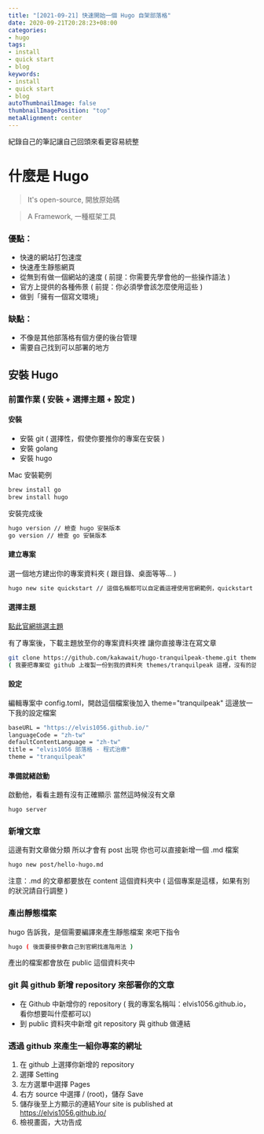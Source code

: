 ```yaml
---
title: "[2021-09-21] 快速開始一個 Hugo 自架部落格"
date: 2020-09-21T20:28:23+08:00
categories:
- hugo
tags:
- install
- quick start
- blog
keywords:
- install
- quick start
- blog
autoThumbnailImage: false
thumbnailImagePosition: "top"
metaAlignment: center
---
```

紀錄自己的筆記讓自己回頭來看更容易統整

<!--more-->

<!-- ![Tranquilpeak](/img/showcase.png) -->

# 什麼是 Hugo

> It's open-source, 開放原始碼

> A Framework, 一種框架工具

### 優點：
- 快速的網站打包速度
- 快速產生靜態網頁
- 從無到有做一個網站的速度 ( 前提：你需要先學會他的一些操作語法 )
- 官方上提供的各種佈景 ( 前提：你必須學會該怎麼使用這些 )
- 做到「擁有一個寫文環境」
### 缺點：
- 不像是其他部落格有個方便的後台管理
- 需要自己找到可以部署的地方

## 安裝 Hugo

### 前置作業 ( 安裝 + 選擇主題 + 設定 )

#### 安裝

- 安裝 git ( 選擇性，假使你要推你的專案在安裝 )
- 安裝 golang
- 安裝 hugo

Mac 安裝範例

```sh
brew install go
brew install hugo
```

安裝完成後
```sh
hugo version // 檢查 hugo 安裝版本
go version // 檢查 go 安裝版本
```

#### 建立專案

選一個地方建出你的專案資料夾 ( 跟目錄、桌面等等... )

```sh
hugo new site quickstart // 這個名稱都可以自定義這裡使用官網範例，quickstart
```

#### 選擇主題

[點此官網挑選主題](https://themes.gohugo.io/)

有了專案後，下載主題放至你的專案資料夾裡
讓你直接專注在寫文章

```sh
git clone https://github.com/kakawait/hugo-tranquilpeak-theme.git themes/tranquilpeak
( 我要把專案從 github 上複製一份到我的資料夾 themes/tranquilpeak 這裡，沒有的話幫我建立資料夾 )
```

#### 設定

編輯專案中 config.toml，開啟這個檔案後加入 theme="tranquilpeak"
這邊放一下我的設定檔案

```sh
baseURL = "https://elvis1056.github.io/"
languageCode = "zh-tw"
defaultContentLanguage = "zh-tw"
title = "elvis1056 部落格 - 程式治療"
theme = "tranquilpeak"
```

#### 準備就緒啟動

啟動他，看看主題有沒有正確顯示
當然這時候沒有文章

```sh
hugo server
```

### 新增文章

這邊有對文章做分類
所以才會有 post 出現
你也可以直接新增一個 .md 檔案

```sh
hugo new post/hello-hugo.md
```

注意：.md 的文章都要放在 content 這個資料夾中 ( 這個專案是這樣，如果有別的狀況請自行調整 )

### 產出靜態檔案

hugo 告訴我，是個需要編譯來產生靜態檔案
來吧下指令
```sh
hugo ( 後面要接參數自己到官網找進階用法 )
```

產出的檔案都會放在 public 這個資料夾中

### git 與 github 新增 repository 來部署你的文章
- 在 Github 中新增你的 repository ( 我的專案名稱叫：elvis1056.github.io，看你想要叫什麼都可以)
- 到 public 資料夾中新增 git repository 與 github 做連結

### 透過 github 來產生一組你專案的網址

1. 在 github 上選擇你新增的 repository
2. 選擇 Setting
3. 左方選單中選擇 Pages
4. 右方 source 中選擇 / (root)，儲存 Save
5. 儲存後至上方顯示的連結Your site is published at https://elvis1056.github.io/
6. 檢視畫面，大功告成